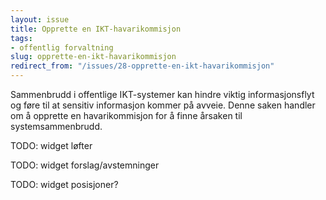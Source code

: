 ```yaml
---
layout: issue
title: Opprette en IKT-havarikommisjon
tags:
- offentlig forvaltning
slug: opprette-en-ikt-havarikommisjon
redirect_from: "/issues/28-opprette-en-ikt-havarikommisjon"
---
```


Sammenbrudd i offentlige IKT-systemer kan hindre viktig informasjonsflyt og føre til at sensitiv informasjon kommer på avveie. Denne saken handler om å opprette en havarikommisjon for å finne årsaken til systemsammenbrudd.

TODO: widget løfter

TODO: widget forslag/avstemninger

TODO: widget posisjoner?


